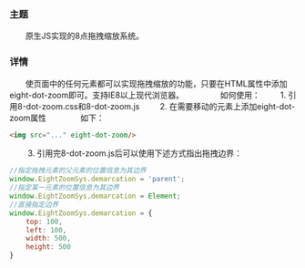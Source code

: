 ### 主题

  原生JS实现的8点拖拽缩放系统。

### 详情
  使页面中的任何元素都可以实现拖拽缩放的功能，只要在HTML属性中添加eight-dot-zoom即可。支持IE8以上现代浏览器。
  
  如何使用：
   1. 引用8-dot-zoom.css和8-dot-zoom.js
   2. 在需要移动的元素上添加eight-dot-zoom属性
    如下：
``` html
<img src="..." eight-dot-zoom/>
```
   3. 引用完8-dot-zoom.js后可以使用下述方式指出拖拽边界：

```javascript
//指定拖拽元素的父元素的位置信息为其边界
window.EightZoomSys.demarcation = 'parent';
//指定某一元素的位置信息为其边界
window.EightZoomSys.demarcation = Element;
//直接指定边界
window.EightZoomSys.demarcation = {
    top: 100,
    left: 100,
    width: 500,
    height: 500
}
```